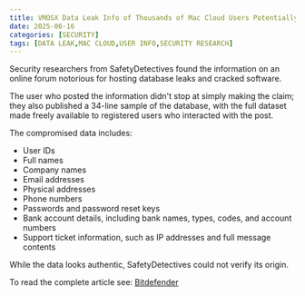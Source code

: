 ```yaml
---
title: VMOSX Data Leak Info of Thousands of Mac Cloud Users Potentially Exposed Online
date: 2025-06-16
categories: [SECURITY]
tags: [DATA LEAK,MAC CLOUD,USER INFO,SECURITY RESEARCH]
---
```


Security researchers from SafetyDetectives found the information on an online forum notorious for hosting database leaks and cracked software.

The user who posted the information didn't stop at simply making the claim; they also published a 34-line sample of the database, with the full dataset made freely available to registered users who interacted with the post.

The compromised data includes:

- User IDs
- Full names
- Company names
- Email addresses
- Physical addresses
- Phone numbers
- Passwords and password reset keys
- Bank account details, including bank names, types, codes, and account numbers
- Support ticket information, such as IP addresses and full message contents

While the data looks authentic, SafetyDetectives could not verify its origin.

To read the complete article see: [Bitdefender](https://www.bitdefender.com/en-us/blog/hotforsecurity/vmosx-data-leak-info-of-thousands-of-mac-cloud-users-potentially-exposed-online) 